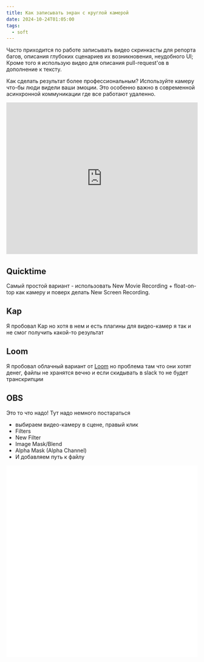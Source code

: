 ```yaml
---
title: Как записывать экран с круглой камерой
date: 2024-10-24T01:05:00
tags:
  - soft
---
```

Часто приходится по работе записывать видео скринкасты для репорта багов, описания глубоких сценариев их возникновения, неудобного UI; Кроме того я использую видео для описания pull-request'ов в дополнение к тексту.

Как сделать результат более профессиональным?
Используйте камеру что-бы люди видели ваши эмоции. Это особенно важно в современной асинхронной коммуникации где все работают удаленно.

<iframe width="100%" height="400" src="https://www.youtube.com/embed/8KxBtx56HkY" title="Как записывать экран с круглой камерой" frameborder="0" allow="accelerometer; autoplay; clipboard-write; encrypted-media; gyroscope; picture-in-picture; web-share" referrerpolicy="strict-origin-when-cross-origin" allowfullscreen></iframe>

<!-- truncate -->

## Quicktime
Самый простой вариант - использовать New Movie Recording + float-on-top как камеру и поверх делать New Screen Recording.

## Kap
Я пробовал Kap но хотя в нем и есть плагины для видео-камер я так и не смог получить какой-то результат

## Loom
Я пробовал облачный вариант от [Loom](https://www.loom.com/) но проблема там что они хотят денег, файлы не хранятся вечно и если скидывать в slack то не будет транскрипции 

## OBS
Это то что надо! Тут надо немного постараться 
- выбираем видео-камеру в сцене, правый клик
- Filters
- New Filter
- Image Mask/Blend
- Alpha Mask (Alpha Channel)
- И добавляем путь к файлу

![](img/Circle.png)
